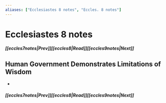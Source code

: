 ```yaml
---
aliases: ["Ecclesiastes 8 notes", "Eccles. 8 notes"]
---
```

# Ecclesiastes 8 notes
##### <span class=arrow-left></span>[[eccles7notes|Prev]]<span class=navigation-separator></span>[[eccles8|Read]]<span class=navigation-separator></span>[[eccles9notes|Next]]<span class=arrow-right></span>
## Human Government Demonstrates Limitations of Wisdom
- 
##### <span class=arrow-left></span>[[eccles7notes|Prev]]<span class=navigation-separator></span>[[eccles8|Read]]<span class=navigation-separator></span>[[eccles9notes|Next]]<span class=arrow-right></span>